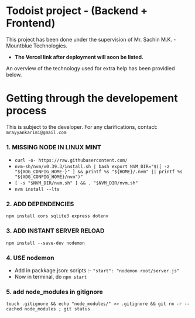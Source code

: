 # Todoist project - (Backend + Frontend)
This project has been done under the supervision of Mr. Sachin M.K. - Mountblue Technologies.
- **The Vercel link after deployment will soon be listed.**

An overview of the technology used for extra help has been providied below.


# Getting through the developement process
This is subject to the developer. For any clarifications, contact: `mrayyankarimi@gmail.com`
### 1. MISSING NODE IN LINUX MINT
- `curl -o- https://raw.githubusercontent.com/`
- `nvm-sh/nvm/v0.39.3/install.sh | bash
export NVM_DIR="$([ -z "${XDG_CONFIG_HOME-}" ] && printf %s "${HOME}/.nvm" || printf %s "${XDG_CONFIG_HOME}/nvm")"`
- `[ -s "$NVM_DIR/nvm.sh" ] && . "$NVM_DIR/nvm.sh"`
- `nvm install --lts`


### 2. ADD DEPENDENCIES
`npm install cors sqlite3 express dotenv`

### 3. ADD INSTANT SERVER RELOAD
`npm install --save-dev nodemon`

### 4. USE nodemon
- Add in packkage.json: scripts :-
`"start": "nodemon root/server.js"`
- Now in terminal, do
`npm start`

### 5. add node_modules in gitignore
`touch .gitignore && echo "node_modules/" >> .gitignore && git rm -r --cached node_modules ; git status`